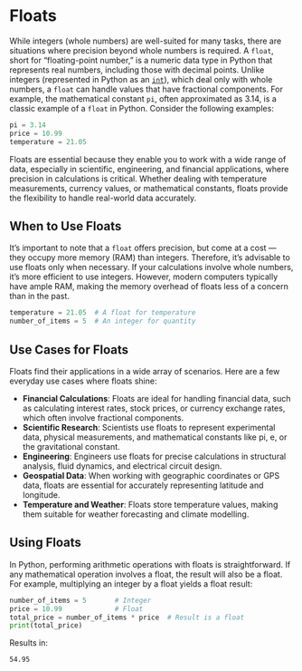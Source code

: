 # Floats

While integers (whole numbers) are well-suited for many tasks, there are situations where precision
beyond whole numbers is required. A `float`, short for “floating-point number,” is a numeric data
type in Python that represents real numbers, including those with decimal points. Unlike integers
(represented in Python as an [`int`](ints.md)), which deal only with whole numbers, a `float` can
handle values that have fractional components. For example, the mathematical constant `pi`, often
approximated as 3.14, is a classic example of a `float` in Python. Consider the following examples:

``` python {title="Floating Point Numbers" linenums="1"}
pi = 3.14
price = 10.99
temperature = 21.05
```

Floats are essential because they enable you to work with a wide range of data, especially in
scientific, engineering, and financial applications, where precision in calculations is critical.
Whether dealing with temperature measurements, currency values, or mathematical constants, floats
provide the flexibility to handle real-world data accurately.

## When to Use Floats

It’s important to note that a `float` offers precision, but come at a cost — they occupy more
memory (RAM) than integers. Therefore, it’s advisable to use floats only when necessary. If
your calculations involve whole numbers, it’s more efficient to use integers. However, modern
computers typically have ample RAM, making the memory overhead of floats less of a concern than
in the past.

``` python {title="Sample Use Cases for Floats" linenums="1"}
temperature = 21.05  # A float for temperature
number_of_items = 5  # An integer for quantity
```

## Use Cases for Floats

Floats find their applications in a wide array of scenarios. Here are a few everyday use cases
where floats shine:

- **Financial Calculations**: Floats are ideal for handling financial data, such as calculating
  interest rates, stock prices, or currency exchange rates, which often involve fractional
  components.
- **Scientific Research**: Scientists use floats to represent experimental data, physical
  measurements, and mathematical constants like pi, e, or the gravitational constant.
- **Engineering**: Engineers use floats for precise calculations in structural analysis,
  fluid dynamics, and electrical circuit design.
- **Geospatial Data**: When working with geographic coordinates or GPS data, floats are essential
  for accurately representing latitude and longitude.
- **Temperature and Weather**: Floats store temperature values, making them suitable for weather forecasting and climate modelling.

## Using Floats

In Python, performing arithmetic operations with floats is straightforward. If any mathematical
operation involves a float, the result will also be a float. For example, multiplying an integer
by a float yields a float result:

``` python {title="Arithmetic with Floats" linenums="1"}
number_of_items = 5       # Integer
price = 10.99             # Float
total_price = number_of_items * price  # Result is a float
print(total_price)
```

Results in:

``` text
54.95
```
